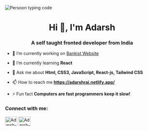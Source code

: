<img src="https://static.dribbble.com/users/730703/screenshots/6581243/avento.gif" align ="Center" alt ="Persoon typing code">

<h1 align="center">Hi 👋, I'm Adarsh</h1>
<h3 align="center">A self taught fronted developer from India</h3>



- 🔭 I’m currently working on [Bankist Website](https://bankist-website-adarshrai.netlify.app/)

- 🌱 I’m currently learning **React**




- 💬 Ask me about **Html, CSS3, JavaScript, React-js, Tailwind CSS**

- 📫 How to reach me **https://adarshrai.netlify.app/**



- ⚡ Fun fact **Computers are fast programmers keep it slow!**

<h3 align="left">Connect with me:</h3>
<p align="left">

<a href="https://twitter.com/adarshrai00" target="blank"><img align="center" src="https://raw.githubusercontent.com/rahuldkjain/github-profile-readme-generator/master/src/images/icons/Social/twitter.svg" alt="Adarsh-Rai" height="30" width="40" /></a>
<a href="https://www.linkedin.com/in/adarsh-rai-0" target="blank"><img align="center" src="https://raw.githubusercontent.com/rahuldkjain/github-profile-readme-generator/master/src/images/icons/Social/linked-in-alt.svg" alt="Adarsh-Rai" height="30" width="40" /></a>
<!--
**AdarshRai0/AdarshRai0** is a ✨ _special_ ✨ repository because its `README.md` (this file) appears on your GitHub profile.

Here are some ideas to get you started:

- 🔭 I’m currently working on ...
- 🌱 I’m currently learning ...
- 👯 I’m looking to collaborate on ...
- 🤔 I’m looking for help with ...
- 💬 Ask me about ...
- 📫 How to reach me: ...
- 😄 Pronouns: ...
- ⚡ Fun fact: ...
-->
